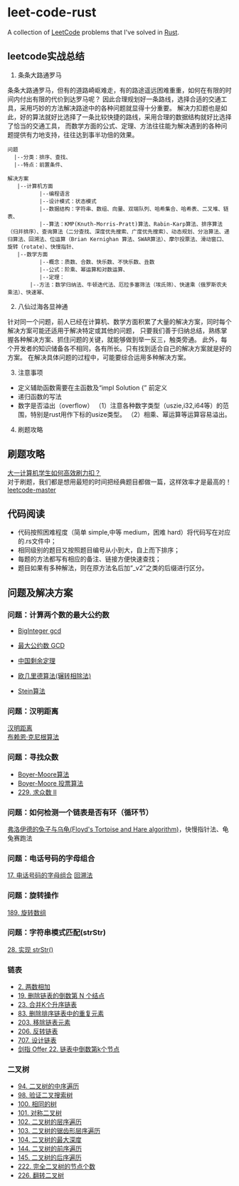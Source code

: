 # leet-code-rust
A collection of [LeetCode](https://leetcode-cn.com/) problems that I've solved in [Rust](Rust).

## leetcode实战总结 
1. 条条大路通罗马
   
条条大路通罗马，但有的道路崎岖难走，有的路途遥远困难重重，如何在有限的时间内付出有限的代价到达罗马呢？
因此合理规划好一条路线，选择合适的交通工具，采用巧妙的方法解决路途中的各种问题就显得十分重要。
解决力扣题也是如此，好的算法就好比选择了一条比较快捷的路线，采用合理的数据结构就好比选择了恰当的交通工具，
而数学方面的公式、定理、方法往往能为解决遇到的各种问题提供有力地支持，往往达到事半功倍的效果。

```
问题  
  |--分类：排序、查找、
  |--特点：前置条件、
  
解决方案  
   |--计算机方面  
          |--编程语言  
          |--设计模式：状态模式
          |--数据结构：字符串、数组、向量、双端队列、哈希集合、哈希表、二叉堆、链表、  
          |--算法：KMP(Knuth-Morris-Pratt)算法、Rabin-Karp算法、排序算法（归并排序）、查询算法（二分查找、深度优先搜索、广度优先搜索）、动态规划、分治算法、递归算法、回溯法、位运算（Brian Kernighan 算法、SWAR算法）、摩尔投票法、滑动窗口、旋转（rotate）、快慢指针、  		  
   |--数学方面
          |--概念：质数、合数、快乐数、不快乐数、丑数
          |--公式：阶乘、幂运算和对数运算、 
          |--定理： 
	   |--方法：数学归纳法、牛顿迭代法、厄拉多塞筛法（埃氏筛）、快速乘（俄罗斯农夫乘法）、快速幂、
```
2. 八仙过海各显神通

针对同一个问题，前人已经在计算机、数学方面积累了大量的解决方案，同时每个解决方案可能还适用于解决特定或其他的问题，
只要我们善于归纳总结，熟练掌握各种解决方案、抓住问题的关键，就能够做到举一反三，触类旁通。
此外，每个开发者的知识储备各不相同，各有所长。只有找到适合自己的解决方案就是好的方案。
在解决具体问题的过程中，可能要综合运用多种解决方案。


3. 注意事项
- 定义辅助函数需要在主函数及“impl Solution {” 前定义
- 递归函数的写法
- 数字是否溢出（overflow）
（1）注意各种数字类型（uszie,i32,i64等）的范围，特别是rust用作下标的usize类型。
（2）相乘、幂运算等运算容易溢出。

4. 刷题攻略
## 刷题攻略	
[大一计算机学生如何高效刷力扣？](https://www.zhihu.com/question/392882083/answer/1860538172 )	
对于刷题，我们都是想用最短的时间把经典题目都做一篇，这样效率才是最高的！
[leetcode-master](https://github.com/youngyangyang04/leetcode-master )


## 代码阅读
- 代码按照困难程度（简单 simple,中等 medium，困难 hard）将代码写在对应的.rs文件中；
- 相同级别的题目又按照题目编号从小到大，自上而下排序；
- 每题的方法都写有相应的备注、链接方便快速查找；
- 题目如果有多种解法，则在原方法名后加“_v2”之类的后缀进行区分。

## 问题及解决方案

### 问题：计算两个数的最大公约数
- [BigInteger gcd](https://docs.oracle.com/javase/7/docs/api/java/math/BigInteger.html )
- [最大公约数 GCD](https://baike.baidu.com/item/%E6%9C%80%E5%A4%A7%E5%85%AC%E7%BA%A6%E6%95%B0/869308?fr=aladdin )
- [中国剩余定理](https://baike.baidu.com/item/%E5%AD%99%E5%AD%90%E5%AE%9A%E7%90%86?fromtitle=%E4%B8%AD%E5%9B%BD%E5%89%A9%E4%BD%99%E5%AE%9A%E7%90%86&fromid=11200132 )
- [欧几里德算法(辗转相除法)](https://baike.baidu.com/item/%E6%AC%A7%E5%87%A0%E9%87%8C%E5%BE%97%E7%AE%97%E6%B3%95/1647675?fromtitle=%E6%AC%A7%E5%87%A0%E9%87%8C%E5%BE%B7%E7%AE%97%E6%B3%95&fromid=9002848 )

- [Stein算法](https://baike.baidu.com/item/Stein%E7%AE%97%E6%B3%95/7874057 )
### 问题：汉明距离
[汉明距离](https://baike.baidu.com/item/%E6%B1%89%E6%98%8E%E8%B7%9D%E7%A6%BB/475174?fr=aladdin#4 )  
[布赖恩·克尼根算法](https://www.e-learn.cn/topic/3779838 )

### 问题：寻找众数
- [Boyer-Moore算法](https://baike.baidu.com/item/Boyer-%20Moore%E7%AE%97%E6%B3%95/16548374?fr=aladdin )
- [Boyer-Moore 投票算法](https://zhuanlan.zhihu.com/p/85474828 )
- [229. 求众数 II](https://leetcode-cn.com/problems/majority-element-ii/)

### 问题：如何检测一个链表是否有环（循环节）
[弗洛伊德的兔子与乌龟(Floyd's Tortoise and Hare algorithm)](https://zhuanlan.zhihu.com/p/105269431 )，快慢指针法、龟兔赛跑法

### 问题：电话号码的字母组合
[17. 电话号码的字母组合](https://leetcode-cn.com/problems/letter-combinations-of-a-phone-number/)
[回溯法](https://baike.baidu.com/item/%E5%9B%9E%E6%BA%AF%E6%B3%95/86074?fr=aladdin)

### 问题：旋转操作
[189. 旋转数组](https://leetcode-cn.com/problems/rotate-array/) 

### 问题：字符串模式匹配(strStr)
[28. 实现 strStr()](https://leetcode-cn.com/problems/implement-strstr/)

### 链表
- [2. 两数相加](https://leetcode-cn.com/problems/add-two-numbers/ )
- [19. 删除链表的倒数第 N 个结点](https://leetcode-cn.com/problems/remove-nth-node-from-end-of-list/ )
- [23. 合并K个升序链表](https://leetcode-cn.com/problems/merge-k-sorted-lists/ )
- [83. 删除排序链表中的重复元素](https://leetcode-cn.com/problems/remove-duplicates-from-sorted-list/ )
- [203. 移除链表元素](https://leetcode-cn.com/problems/remove-linked-list-elements/ )
- [206. 反转链表](https://leetcode-cn.com/problems/reverse-linked-list/ )
- [707. 设计链表](https://leetcode-cn.com/problems/design-linked-list/ )
- [剑指 Offer 22. 链表中倒数第k个节点](https://leetcode-cn.com/problems/lian-biao-zhong-dao-shu-di-kge-jie-dian-lcof/submissions/ )


### 二叉树
- [94. 二叉树的中序遍历 ](https://leetcode-cn.com/problems/binary-tree-inorder-traversal/ )
- [98. 验证二叉搜索树 ](https://leetcode-cn.com/problems/validate-binary-search-tree/)
- [100. 相同的树](https://leetcode-cn.com/problems/same-tree/ )
- [101. 对称二叉树](https://leetcode-cn.com/problems/symmetric-tree/ )
- [102. 二叉树的层序遍历](https://leetcode-cn.com/problems/binary-tree-level-order-traversal/ )
- [103. 二叉树的锯齿形层序遍历](https://leetcode-cn.com/problems/binary-tree-zigzag-level-order-traversal/ )
- [104. 二叉树的最大深度](https://leetcode-cn.com/problems/maximum-depth-of-binary-tree/ )
- [144. 二叉树的前序遍历](https://leetcode-cn.com/problems/binary-tree-preorder-traversal/ )
- [145. 二叉树的后序遍历](https://leetcode-cn.com/problems/binary-tree-postorder-traversal/ )
- [222. 完全二叉树的节点个数](https://leetcode-cn.com/problems/count-complete-tree-nodes/ )
- [226. 翻转二叉树 ](https://leetcode-cn.com/problems/invert-binary-tree/ )